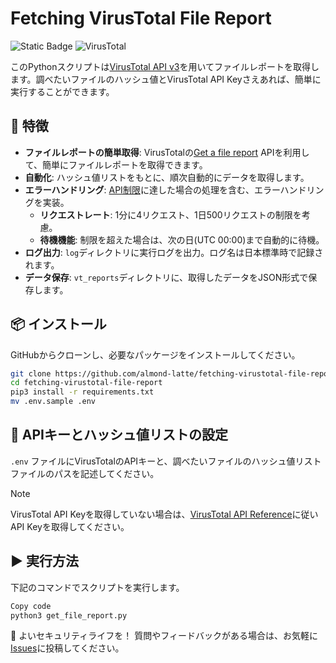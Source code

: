 # Fetching VirusTotal File Report

![Static Badge](https://img.shields.io/badge/Python-3.10%20%7C%203.11%20%7C%203.12-blue) ![VirusTotal](https://img.shields.io/badge/VirusTotal-API%20v3-orange)

このPythonスクリプトは[VirusTotal API v3](https://www.virustotal.com/gui/home/upload)を用いてファイルレポートを取得します。調べたいファイルのハッシュ値とVirusTotal API Keyさえあれば、簡単に実行することができます。

## 🚀 特徴
- **ファイルレポートの簡単取得**: VirusTotalの[Get a file report](https://docs.virustotal.com/reference/file-info) APIを利用して、簡単にファイルレポートを取得できます。
- **自動化**: ハッシュ値リストをもとに、順次自動的にデータを取得します。
- **エラーハンドリング**: [API制限](https://docs.virustotal.com/reference/public-vs-premium-api)に達した場合の処理を含む、エラーハンドリングを実装。
  - **リクエストレート**: 1分に4リクエスト、1日500リクエストの制限を考慮。
  - **待機機能**: 制限を超えた場合は、次の日(UTC 00:00)まで自動的に待機。
- **ログ出力**: `log`ディレクトリに実行ログを出力。ログ名は日本標準時で記録されます。
- **データ保存**: `vt_reports`ディレクトリに、取得したデータをJSON形式で保存します。

## 📦 インストール

GitHubからクローンし、必要なパッケージをインストールしてください。

```sh
git clone https://github.com/almond-latte/fetching-virustotal-file-report.git
cd fetching-virustotal-file-report
pip3 install -r requirements.txt
mv .env.sample .env
```
## 🔑 APIキーとハッシュ値リストの設定
`.env` ファイルにVirusTotalのAPIキーと、調べたいファイルのハッシュ値リストファイルのパスを記述してください。

> [!NOTE]
>  VirusTotal API Keyを取得していない場合は、[VirusTotal API Reference](https://docs.virustotal.com/reference/overview)に従いAPI Keyを取得してください。

## ▶ 実行方法
下記のコマンドでスクリプトを実行します。

```sh
Copy code
python3 get_file_report.py
```

🙏 よいセキュリティライフを！
質問やフィードバックがある場合は、お気軽に[Issues](https://github.com/almond-latte/fetching-virustotal-file-report/issues)に投稿してください。


